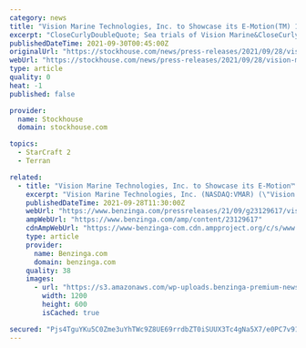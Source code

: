 ```yaml
---
category: news
title: "Vision Marine Technologies, Inc. to Showcase its E-Motion(TM) 180hp Fully Electric Powertrain on a Starcraft EX 22 Foot Pontoon Boat at IBEX 2021"
excerpt: "CloseCurlyDoubleQuote; Sea trials of Vision Marine&CloseCurlyQuote;s E-Motion™ 180hp fully electric powertrain outfitted on a Starcraft EX 22-foot pontoon boat reached a top speed of 36 mph, more than 50% faster than the average pontoon boat speed of 22 mph."
publishedDateTime: 2021-09-30T00:45:00Z
originalUrl: "https://stockhouse.com/news/press-releases/2021/09/28/vision-marine-technologies-inc-to-showcase-its-e-motion-tm-180hp-fully-electric"
webUrl: "https://stockhouse.com/news/press-releases/2021/09/28/vision-marine-technologies-inc-to-showcase-its-e-motion-tm-180hp-fully-electric"
type: article
quality: 0
heat: -1
published: false

provider:
  name: Stockhouse
  domain: stockhouse.com

topics:
  - StarCraft 2
  - Terran

related:
  - title: "Vision Marine Technologies, Inc. to Showcase its E-Motion™ 180hp Fully Electric Powertrain on a Starcraft EX 22 Foot Pontoon Boat at IBEX 2021"
    excerpt: "Vision Marine Technologies, Inc. (NASDAQ:VMAR) (\"Vision Marine\" or the \"Company\"), the global leader in the electric"
    publishedDateTime: 2021-09-28T11:30:00Z
    webUrl: "https://www.benzinga.com/pressreleases/21/09/g23129617/vision-marine-technologies-inc-to-showcase-its-e-motion-180hp-fully-electric-powertrain-on-a-starc"
    ampWebUrl: "https://www.benzinga.com/amp/content/23129617"
    cdnAmpWebUrl: "https://www-benzinga-com.cdn.ampproject.org/c/s/www.benzinga.com/amp/content/23129617"
    type: article
    provider:
      name: Benzinga.com
      domain: benzinga.com
    quality: 38
    images:
      - url: "https://s3.amazonaws.com/wp-uploads.benzinga-premium-newsletters.prod/uploads/2021/07/15155841/Options-Trades-Feb-3-2021-5-1.png"
        width: 1200
        height: 600
        isCached: true

secured: "Pjs4TguYKu5C0Zme3uYhTWc9Z8UE69rrdbZT0iSUUX3Tc4gNa5X7/e0PC7v919gyo88GHBWClxG+MxVJHfce2z4/fu/WayWM39LxbUFo1q+XlUKCymS50th25dbUyAMPsiUpjVCTT0uC7bJckx75ZTKXyszvPyxcp6YS30O7KEmYXKtiDFk98McpIgl7S6XIC8yb7jdn0lPuzpC6IqPfPLeV3epyknamVWP6hBDDheiZB5RbgTMYJj/A4CQsHV5aiE2bvJtZxJsS4EkqSxPIqKQSZ0/ECwJougX94pNH9BHn+Tt9VmQP0qeWmjPiWDz7GoBEbphL6HOaiTgL2xPb6DKVcrkk8x5CO1Ije0zts+4=;1kPB5JOzrLLcYHnCue36/A=="
---
```


